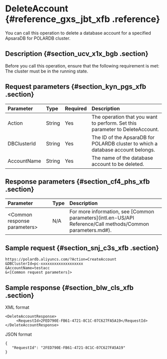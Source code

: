 # DeleteAccount {#reference_gxs_jbt_xfb .reference}

You can call this operation to delete a database account for a specified ApsaraDB for POLARDB cluster.

## Description {#section_ucv_x1x_bgb .section}

Before you call this operation, ensure that the following requirement is met: The cluster must be in the running state.

## Request parameters {#section_kyn_pgs_xfb .section}

|Parameter|Type|Required|Description|
|:--------|:---|:-------|:----------|
|Action|String|Yes|The operation that you want to perform. Set this parameter to DeleteAccount.|
|DBClusterId|String|Yes|The ID of the ApsaraDB for POLARDB cluster to which a database account belongs.|
|AccountName|String|Yes|The name of the database account to be deleted.|

## Response parameters {#section_cf4_phs_xfb .section}

|Parameter|Type|Description|
|:--------|:---|:----------|
|<Common response parameters\>|N/A|For more information, see [Common parameters](intl.en-US/API Reference/Call methods/Common parameters.md#).|

## Sample request {#section_snj_c3s_xfb .section}

```
https://polardb.aliyuncs.com/?Action=CreateAccount
&DBClusterId=pc-xxxxxxxxxxxxxxxxxxx
&AccountName=testacc
&<[Common request parameters]>
```

## Sample response {#section_blw_cls_xfb .section}

XML format

```
<DeleteAccountResponse>  
     <RequestId>2FED790E-FB61-4721-8C1C-07C627FA5A19</RequestId>
</DeleteAccountResponse>
```

JSON format

```
{
   "RequestId": "2FED790E-FB61-4721-8C1C-07C627FA5A19"
}
```

